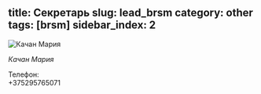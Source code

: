 title: Секретарь 
slug: lead_brsm
category: other
tags: [brsm]
sidebar_index: 2
---


![Качан Мария](/img/content/brsm/brsm_lead.jpg)   
 
*Качан Мария*

Телефон:  
+375295765071 

